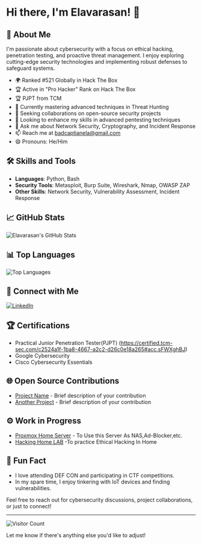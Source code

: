 # Hi there, I'm Elavarasan! 👋


## 🚀 About Me

I'm passionate about cybersecurity with a focus on ethical hacking, penetration testing, and proactive threat management. I enjoy exploring cutting-edge security technologies and implementing robust defenses to safeguard systems.

- 🌍 Ranked #521 Globally in Hack The Box
- 🏆 Active in "Pro Hacker" Rank on Hack The Box
- 🏆 PJPT from TCM
- 🌱 Currently mastering advanced techniques in Threat Hunting
- 👯 Seeking collaborations on open-source security projects
- 🤔 Looking to enhance my skills in advanced pentesting techniques
- 💬 Ask me about Network Security, Cryptography, and Incident Response
- 📫 Reach me at [badcaptianela@gmail.com](mailto:badcaptianela@gmail.com)
- 😄 Pronouns: He/Him

## 🛠️ Skills and Tools

- **Languages**: Python, Bash
- **Security Tools**: Metasploit, Burp Suite, Wireshark, Nmap, OWASP ZAP
- **Other Skills**: Network Security, Vulnerability Assessment, Incident Response

## 📈 GitHub Stats

![Elavarasan's GitHub Stats](https://github-readme-stats.vercel.app/api?username=badcaptianela&show_icons=true&theme=radical)

## 📊 Top Languages

![Top Languages](https://github-readme-stats.vercel.app/api/top-langs/?username=badcaptianela&layout=compact&theme=radical)

## 🔗 Connect with Me

[![LinkedIn](https://img.shields.io/badge/LinkedIn-Profile-blue)](https://www.linkedin.com/in/elavarasan-d-70b09322b/)

## 🏆 Certifications

- Practical Junior Penetration Tester(PJPT) (https://certified.tcm-sec.com/c2524a1f-1ba8-4667-a2c2-d26c0e18a265#acc.sFWXghBJ)
- Google Cybersecurity
- Cisco Cybersecurity Essentials

## 🌐 Open Source Contributions

- [Project Name](https://github.com/badcaptianela/projectname) - Brief description of your contribution
- [Another Project](https://github.com/badcaptianela/anotherproject) - Brief description of your contribution

## ⚙️ Work in Progress

- [Proxmox Home Server](https://github.com/badcaptianela/project-proxmox) - To Use this Server As NAS,Ad-Blocker,etc.
- [Hacking Home LAB](https://github.com/badcaptianela/Hacking-Homelab) -To practice Ethical Hacking In Home

## 🎉 Fun Fact

- I love attending DEF CON and participating in CTF competitions.
- In my spare time, I enjoy tinkering with IoT devices and finding vulnerabilities.

Feel free to reach out for cybersecurity discussions, project collaborations, or just to connect!

---

![Visitor Count](https://komarev.com/ghpvc/?username=badcaptianela)

Let me know if there's anything else you'd like to adjust!
